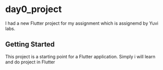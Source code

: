 # day0_project

I had a new Flutter project for my assignment which is assignemd by Yuvi labs.

## Getting Started

This project is a starting point for a Flutter application.
Simply i will learn and do project in Flutter
